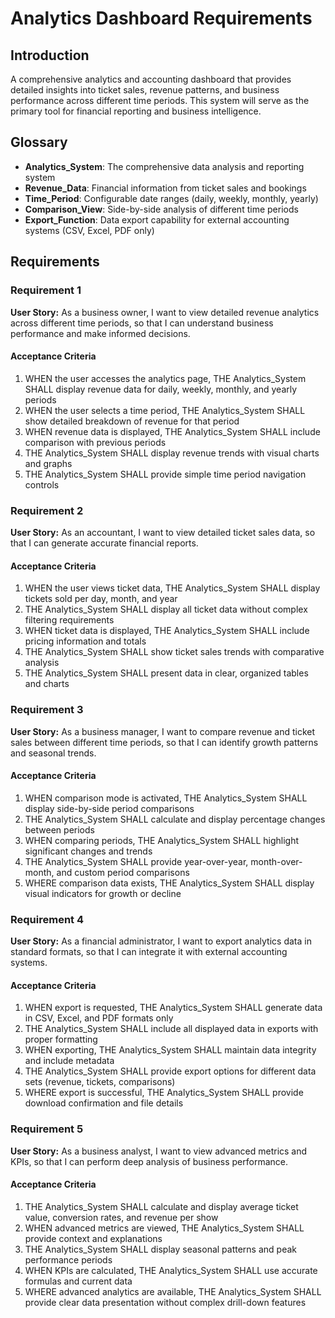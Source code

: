 # Analytics Dashboard Requirements

## Introduction

A comprehensive analytics and accounting dashboard that provides detailed insights into ticket sales, revenue patterns, and business performance across different time periods. This system will serve as the primary tool for financial reporting and business intelligence.

## Glossary

- **Analytics_System**: The comprehensive data analysis and reporting system
- **Revenue_Data**: Financial information from ticket sales and bookings
- **Time_Period**: Configurable date ranges (daily, weekly, monthly, yearly)
- **Comparison_View**: Side-by-side analysis of different time periods
- **Export_Function**: Data export capability for external accounting systems (CSV, Excel, PDF only)

## Requirements

### Requirement 1

**User Story:** As a business owner, I want to view detailed revenue analytics across different time periods, so that I can understand business performance and make informed decisions.

#### Acceptance Criteria

1. WHEN the user accesses the analytics page, THE Analytics_System SHALL display revenue data for daily, weekly, monthly, and yearly periods
2. WHEN the user selects a time period, THE Analytics_System SHALL show detailed breakdown of revenue for that period
3. WHEN revenue data is displayed, THE Analytics_System SHALL include comparison with previous periods
4. THE Analytics_System SHALL display revenue trends with visual charts and graphs
5. THE Analytics_System SHALL provide simple time period navigation controls

### Requirement 2

**User Story:** As an accountant, I want to view detailed ticket sales data, so that I can generate accurate financial reports.

#### Acceptance Criteria

1. WHEN the user views ticket data, THE Analytics_System SHALL display tickets sold per day, month, and year
2. THE Analytics_System SHALL display all ticket data without complex filtering requirements
3. WHEN ticket data is displayed, THE Analytics_System SHALL include pricing information and totals
4. THE Analytics_System SHALL show ticket sales trends with comparative analysis
5. THE Analytics_System SHALL present data in clear, organized tables and charts

### Requirement 3

**User Story:** As a business manager, I want to compare revenue and ticket sales between different time periods, so that I can identify growth patterns and seasonal trends.

#### Acceptance Criteria

1. WHEN comparison mode is activated, THE Analytics_System SHALL display side-by-side period comparisons
2. THE Analytics_System SHALL calculate and display percentage changes between periods
3. WHEN comparing periods, THE Analytics_System SHALL highlight significant changes and trends
4. THE Analytics_System SHALL provide year-over-year, month-over-month, and custom period comparisons
5. WHERE comparison data exists, THE Analytics_System SHALL display visual indicators for growth or decline

### Requirement 4

**User Story:** As a financial administrator, I want to export analytics data in standard formats, so that I can integrate it with external accounting systems.

#### Acceptance Criteria

1. WHEN export is requested, THE Analytics_System SHALL generate data in CSV, Excel, and PDF formats only
2. THE Analytics_System SHALL include all displayed data in exports with proper formatting
3. WHEN exporting, THE Analytics_System SHALL maintain data integrity and include metadata
4. THE Analytics_System SHALL provide export options for different data sets (revenue, tickets, comparisons)
5. WHERE export is successful, THE Analytics_System SHALL provide download confirmation and file details

### Requirement 5

**User Story:** As a business analyst, I want to view advanced metrics and KPIs, so that I can perform deep analysis of business performance.

#### Acceptance Criteria

1. THE Analytics_System SHALL calculate and display average ticket value, conversion rates, and revenue per show
2. WHEN advanced metrics are viewed, THE Analytics_System SHALL provide context and explanations
3. THE Analytics_System SHALL display seasonal patterns and peak performance periods
4. WHEN KPIs are calculated, THE Analytics_System SHALL use accurate formulas and current data
5. WHERE advanced analytics are available, THE Analytics_System SHALL provide clear data presentation without complex drill-down features